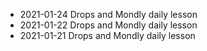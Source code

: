 * 2021-01-24 Drops and Mondly daily lesson 
* 2021-01-22 Drops and Mondly daily lesson 
* 2021-01-21 Drops and Mondly daily lesson 
